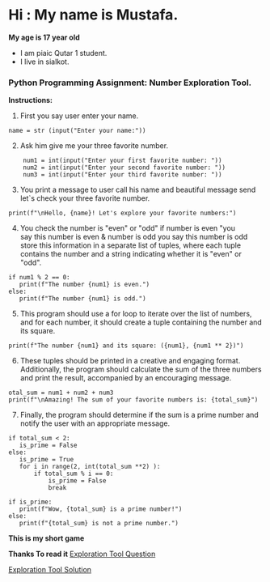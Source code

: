 # Hi : My name is Mustafa.
__My age is 17 year old__
* I am piaic Qutar 1 student.  
* I live in sialkot.
### Python Programming Assignment: Number Exploration Tool.
**Instructions:**
 
 1.  First you say user enter your name. 
``` 
name = str (input("Enter your name:"))
```
 2. Ask him give me your three favorite number. 
``` 
    num1 = int(input("Enter your first favorite number: "))
    num2 = int(input("Enter your second favorite number: "))
    num3 = int(input("Enter your third favorite number: "))
``` 

 3. You print a message to user call his name and beautiful message  send let`s check your three favorite number.
 ```
 print(f"\nHello, {name}! Let's explore your favorite numbers:")
 ```
 4. You check the number is "even" or "odd" if number is even "you   
 say this number is even &  number is odd you say this number is odd 
 store this information in a separate list of tuples, where each tuple contains the number and a string indicating whether it is "even" or "odd".
 ```
 if num1 % 2 == 0:
    print(f"The number {num1} is even.")
else:
    print(f"The number {num1} is odd.")
```
 5.  This program should use a for loop to iterate over the list of numbers, and for each number, it should create a tuple containing the number and its square.
 ```
 print(f"The number {num1} and its square: ({num1}, {num1 ** 2})")
 ```
 6. These tuples should be printed in a creative and engaging format. Additionally, the program should calculate the sum of the three numbers and print the result, accompanied by an encouraging message.
 ```
 otal_sum = num1 + num2 + num3
print(f"\nAmazing! The sum of your favorite numbers is: {total_sum}")
```

 7.  Finally, the program should determine if the sum is a prime number and notify the user with an appropriate message.
 ```
 if total_sum < 2:
    is_prime = False
else:
    is_prime = True
    for i in range(2, int(total_sum **2) ):
        if total_sum % i == 0:
            is_prime = False
            break

if is_prime:
    print(f"Wow, {total_sum} is a prime number!")
else:
    print(f"{total_sum} is not a prime number.")
```

__This is my short game__

__Thanks To read it__
[Exploration Tool Question ](https://github.com/JahanzaibTayyab/Batch-62/blob/main/python-learning/assignments/Number_Exploration_Tool.md)

[Exploration Tool Solution](https://github.com/Mustafaadeel1/My-Assignment/blob/main/game.py)
 